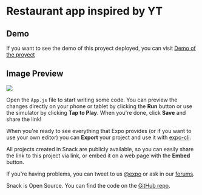 # Restaurant app inspired by YT 

## Demo
If you want to see the demo of this proyect deployed, you can visit [Demo of the proyect](https://appetize.io/embed/8bnmakzrptf1hv9dq7v7bnteem?autoplay=false&debug=true&device=iphone6s&deviceColor=black&embed=true&orientation=portrait&screenOnly=false&xDocMsg=true&xdocMsg=true&params={"EXKernelLaunchUrlDefaultsKey":"exp:%2F%2Fexpo.io%2F@gabpaez%2Frestaurantapp%2B2m7XLVaBGq","EXKernelDisableNuxDefaultsKey":true}&scale=75&osVersion=13.3)

## Image Preview

![](https://res.cloudinary.com/dntbv1gxe/image/upload/v1607721493/xfepx1jspcagvhydeghm.jpg)


Open the `App.js` file to start writing some code. You can preview the changes directly on your phone or tablet by clicking the **Run** button or use the simulator by clicking **Tap to Play**. When you're done, click **Save** and share the link!

When you're ready to see everything that Expo provides (or if you want to use your own editor) you can **Export** your project and use it with [expo-cli](https://docs.expo.io/versions/latest/introduction/installation.html).

All projects created in Snack are publicly available, so you can easily share the link to this project via link, or embed it on a web page with the **Embed** button.

If you're having problems, you can tweet to us [@expo](https://twitter.com/expo) or ask in our [forums](https://forums.expo.io).

Snack is Open Source. You can find the code on the [GitHub repo](https://github.com/expo/snack-web).
